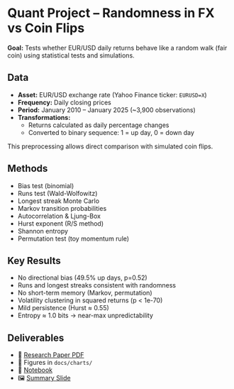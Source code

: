 # Quant Project – Randomness in FX vs Coin Flips

**Goal:** Tests whether EUR/USD daily returns behave like a random walk (fair coin) using statistical tests and simulations.

## Data
- **Asset:** EUR/USD exchange rate (Yahoo Finance ticker: `EURUSD=X`)
- **Frequency:** Daily closing prices
- **Period:** January 2010 – January 2025 (~3,900 observations)
- **Transformations:**
  - Returns calculated as daily percentage changes
  - Converted to binary sequence: 1 = up day, 0 = down day

This preprocessing allows direct comparison with simulated coin flips.

## Methods
- Bias test (binomial)
- Runs test (Wald-Wolfowitz)
- Longest streak Monte Carlo
- Markov transition probabilities
- Autocorrelation & Ljung-Box
- Hurst exponent (R/S method)
- Shannon entropy
- Permutation test (toy momentum rule)

## Key Results
- No directional bias (49.5% up days, p=0.52)
- Runs and longest streaks consistent with randomness
- No short-term memory (Markov, permutation)
- Volatility clustering in squared returns (p < 1e-70)
- Mild persistence (Hurst ≈ 0.55)
- Entropy ≈ 1.0 bits → near-max unpredictability

## Deliverables
- 📑 [Research Paper PDF](docs/fx_vs_coin_randomness.pdf)
- 📸 Figures in `docs/charts/`
- 📂 [Notebook](notebooks/fx_vs_coin_randomness.ipynb)
- 🖼️ [Summary Slide](docs/fx_vs_coin_randomness.png)
